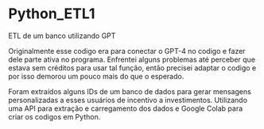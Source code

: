 # Python_ETL1
ETL de um banco utilizando GPT

Originalmente esse codigo era para conectar o GPT-4 no codigo e fazer dele parte ativa no programa.
Enfrentei alguns problemas até perceber que estava sem créditos para usar tal função, então precisei adaptar o codigo e por isso demorou um pouco mais do que o esperado.

Foram extraídos alguns IDs de um banco de dados para gerar mensagens personalizadas a esses usuários de incentivo a investimentos.
Utilizando uma API para extração e carregamento dos dados e Google Colab para criar os codigos em Python.

